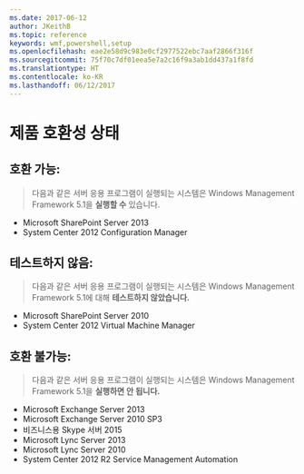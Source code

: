 ```yaml
---
ms.date: 2017-06-12
author: JKeithB
ms.topic: reference
keywords: wmf,powershell,setup
ms.openlocfilehash: eae2e58d9c983e0cf2977522ebc7aaf2866f316f
ms.sourcegitcommit: 75f70c7df01eea5e7a2c16f9a3ab1dd437a1f8fd
ms.translationtype: HT
ms.contentlocale: ko-KR
ms.lasthandoff: 06/12/2017
---
```

<a id="product-compatibility-status" class="xliff"></a>
# 제품 호환성 상태

<a id="compatible" class="xliff"></a>
## 호환 가능:
> 다음과 같은 서버 응용 프로그램이 실행되는 시스템은 Windows Management Framework 5.1을 **실행할 수** 있습니다.

- Microsoft SharePoint Server 2013
- System Center 2012 Configuration Manager

<a id="not-tested" class="xliff"></a>
## 테스트하지 않음:
> 다음과 같은 서버 응용 프로그램이 실행되는 시스템은 Windows Management Framework 5.1에 대해 **테스트하지 않았습니다.**

- Microsoft SharePoint Server 2010
- System Center 2012 Virtual Machine Manager

<a id="incompatible" class="xliff"></a>
## 호환 불가능:
> 다음과 같은 서버 응용 프로그램이 실행되는 시스템은 Windows Management Framework 5.1을 **실행하면 안 됩니다.**

- Microsoft Exchange Server 2013
- Microsoft Exchange Server 2010 SP3
- 비즈니스용 Skype 서버 2015
- Microsoft Lync Server 2013
- Microsoft Lync Server 2010
- System Center 2012 R2 Service Management Automation

